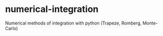 # numerical-integration
Numerical methods of integration with python (Trapeze, Romberg, Monte-Carlo)
